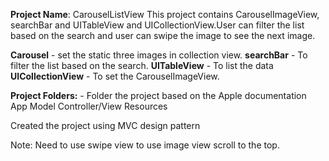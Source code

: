 **Project Name**: CarouselListView
                  This project contains CarouselImageView, searchBar and UITableView and UICollectionView.User can filter the list based on the search and user can swipe the image to see the next image.

**Carousel** - set the static three images in collection view.
**searchBar** - To filter the list based on the search.
**UITableView** - To list the data
**UICollectionView** - To set the CarouselImageView.


**Project Folders:** - Folder the project based on the Apple documentation
App
Model
Controller/View
Resources

Created the project using MVC design pattern

Note: Need to use swipe view to use image view scroll to the top.
